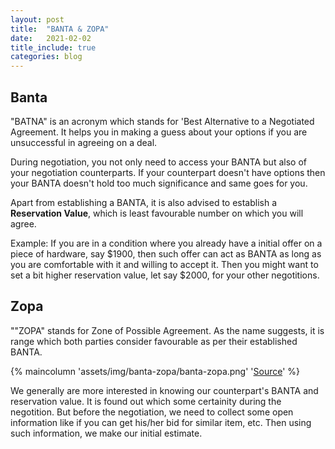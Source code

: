 ```yaml
---
layout: post
title:  "BANTA & ZOPA"
date:   2021-02-02
title_include: true
categories: blog
---
```


<script type="text/x-mathjax-config">
MathJax.Hub.Config({
  <!-- tex2jax: {inlineMath: [['$','$'], ['\\(','\\)']]}, -->
  jax: ["input/TeX","output/HTML-CSS"],
  displayAlign: "left",
  "HTML-CSS": { scale: 100}
});
</script>

## Banta

"BATNA" is an acronym which stands for 'Best Alternative to a Negotiated Agreement. It helps you in making a guess about your options if you are unsuccessful in agreeing on a deal.

During negotiation, you not only need to access your BANTA but also of your negotiation counterparts. If your counterpart doesn't have options then your BANTA doesn't hold too much significance and same goes for you.

Apart from establishing a BANTA, it is also advised to establish a **Reservation Value**, which is least favourable number on which you will agree.

Example: If you are in a condition where you already have a initial offer on a piece of hardware, say $1900, then such offer can act as BANTA as long as you are comfortable with it and willing to accept it. Then you might want to set a bit higher reservation value, let say $2000, for your other negotitions.

## Zopa

""ZOPA" stands for Zone of Possible Agreement. As the name suggests, it is range which both parties consider favourable as per their established BANTA.

{% maincolumn 'assets/img/banta-zopa/banta-zopa.png' '<a href="http://www.successfulnegotiators.com/negotiators-blog/2017/1/16/basic-negotiation-terminology-batna-reservation-value-zopa">Source</a>' %}


We generally are more interested in knowing our counterpart's BANTA and reservation value. It is found out which some certainity during the negotition. But before the negotiation, we need to collect some open information like if you can get his/her bid for similar item, etc. Then using such information, we make our initial estimate.  